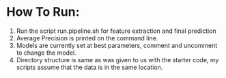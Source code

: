 # How To Run:

1. Run the script run.pipeline.sh for feature extraction and final prediction
2. Average Precision is printed on the command line.
3. Models are currently set at best parameters, comment and uncomment to change the model.
4. Directory structure is same as was given to us with the starter code, my scripts assume that the data is in the same location.